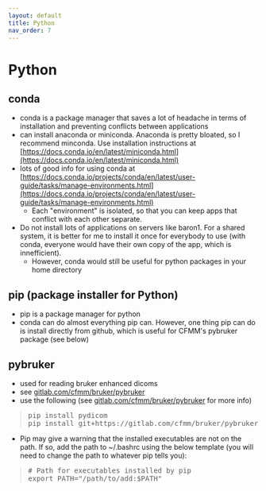 ```yaml
---
layout: default
title: Python
nav_order: 7
---
```

# Python

## conda
- conda is a package manager that saves a lot of headache in terms of installation and preventing conflicts between applications
- can install anaconda or miniconda. Anaconda is pretty bloated, so I recommend minconda. Use installation instructions at [https://docs.conda.io/en/latest/miniconda.html](https://docs.conda.io/en/latest/miniconda.html)
- lots of good info for using conda at [https://docs.conda.io/projects/conda/en/latest/user-guide/tasks/manage-environments.html](https://docs.conda.io/projects/conda/en/latest/user-guide/tasks/manage-environments.html)
    - Each "environment" is isolated, so that you can keep apps that conflict with each other separate.
- Do not install lots of applications on servers like baron1. For a shared system, it is better for me to install it once for everybody to use (with conda, everyone would have their own copy of the app, which is innefficient).
    - However, conda would still be useful for python packages in your home directory

## pip (package installer for Python)
- pip is a package manager for python
- conda can do almost everything pip can. However, one thing pip can do is install directly from github, which is useful for CFMM's pybruker package (see below)

## pybruker
- used for reading bruker enhanced dicoms
- see [gitlab.com/cfmm/bruker/pybruker](gitlab.com/cfmm/bruker/pybruker)
- use the following (see [gitlab.com/cfmm/bruker/pybruker](gitlab.com/cfmm/bruker/pybruker) for more info)
> <pre>pip install pydicom
> pip install git+https://gitlab.com/cfmm/bruker/pybruker </pre>
- Pip may give a warning that the installed executables are not on the path. If so, add the path to ~/.bashrc using the below template (you will need to change the path to whatever pip tells you):
> <pre># Path for executables installed by pip
> export PATH="/path/to/add:$PATH"</pre>